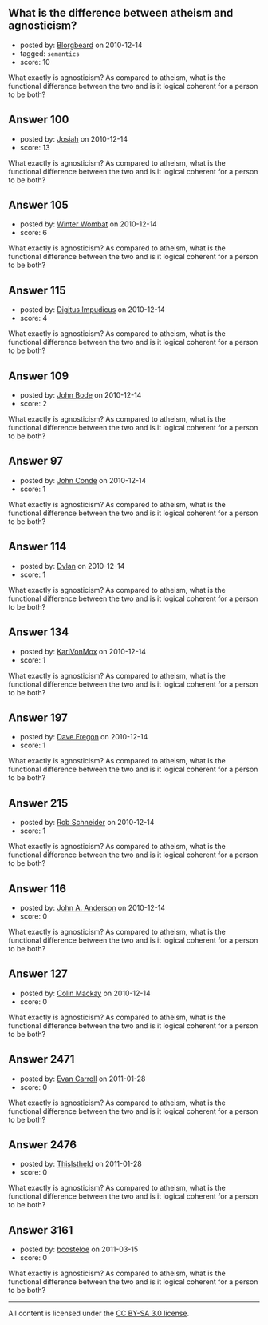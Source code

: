 ## What is the difference between atheism and agnosticism?

- posted by: [Blorgbeard](https://stackexchange.com/users/-1/45-blorgbeard) on 2010-12-14
- tagged: `semantics`
- score: 10

What exactly is agnosticism? As compared to atheism, what is the functional difference between the two and is it logical coherent for a person to be both?


## Answer 100

- posted by: [Josiah](https://stackexchange.com/users/-1/88-josiah) on 2010-12-14
- score: 13

What exactly is agnosticism? As compared to atheism, what is the functional difference between the two and is it logical coherent for a person to be both?


## Answer 105

- posted by: [Winter Wombat](https://stackexchange.com/users/-1/52-winter-wombat) on 2010-12-14
- score: 6

What exactly is agnosticism? As compared to atheism, what is the functional difference between the two and is it logical coherent for a person to be both?


## Answer 115

- posted by: [Digitus Impudicus](https://stackexchange.com/users/-1/99-digitus-impudicus) on 2010-12-14
- score: 4

What exactly is agnosticism? As compared to atheism, what is the functional difference between the two and is it logical coherent for a person to be both?


## Answer 109

- posted by: [John Bode](https://stackexchange.com/users/-1/117-john-bode) on 2010-12-14
- score: 2

What exactly is agnosticism? As compared to atheism, what is the functional difference between the two and is it logical coherent for a person to be both?


## Answer 97

- posted by: [John Conde](https://stackexchange.com/users/-1/16-john-conde) on 2010-12-14
- score: 1

What exactly is agnosticism? As compared to atheism, what is the functional difference between the two and is it logical coherent for a person to be both?


## Answer 114

- posted by: [Dylan](https://stackexchange.com/users/-1/109-dylan) on 2010-12-14
- score: 1

What exactly is agnosticism? As compared to atheism, what is the functional difference between the two and is it logical coherent for a person to be both?


## Answer 134

- posted by: [KarlVonMox](https://stackexchange.com/users/-1/124-karlvonmox) on 2010-12-14
- score: 1

What exactly is agnosticism? As compared to atheism, what is the functional difference between the two and is it logical coherent for a person to be both?


## Answer 197

- posted by: [Dave Fregon](https://stackexchange.com/users/-1/160-dave-fregon) on 2010-12-14
- score: 1

What exactly is agnosticism? As compared to atheism, what is the functional difference between the two and is it logical coherent for a person to be both?


## Answer 215

- posted by: [Rob Schneider](https://stackexchange.com/users/-1/149-rob-schneider) on 2010-12-14
- score: 1

What exactly is agnosticism? As compared to atheism, what is the functional difference between the two and is it logical coherent for a person to be both?


## Answer 116

- posted by: [John A. Anderson](https://stackexchange.com/users/-1/116-john-a-anderson) on 2010-12-14
- score: 0

What exactly is agnosticism? As compared to atheism, what is the functional difference between the two and is it logical coherent for a person to be both?


## Answer 127

- posted by: [Colin Mackay](https://stackexchange.com/users/-1/30-colin-mackay) on 2010-12-14
- score: 0

What exactly is agnosticism? As compared to atheism, what is the functional difference between the two and is it logical coherent for a person to be both?


## Answer 2471

- posted by: [Evan Carroll](https://stackexchange.com/users/-1/5-evan-carroll) on 2011-01-28
- score: 0

What exactly is agnosticism? As compared to atheism, what is the functional difference between the two and is it logical coherent for a person to be both?


## Answer 2476

- posted by: [ThisIstheId](https://stackexchange.com/users/-1/404-thisistheid) on 2011-01-28
- score: 0

What exactly is agnosticism? As compared to atheism, what is the functional difference between the two and is it logical coherent for a person to be both?


## Answer 3161

- posted by: [bcosteloe](https://stackexchange.com/users/-1/1277-bcosteloe) on 2011-03-15
- score: 0

What exactly is agnosticism? As compared to atheism, what is the functional difference between the two and is it logical coherent for a person to be both?



---

All content is licensed under the [CC BY-SA 3.0 license](https://creativecommons.org/licenses/by-sa/3.0/).
